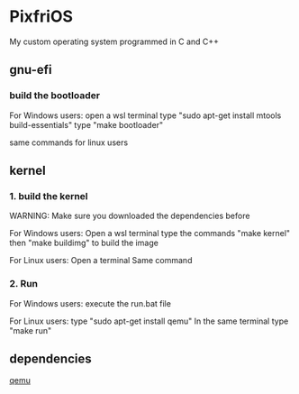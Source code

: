 # PixfriOS
My custom operating system programmed in C and C++

## gnu-efi

### build the bootloader

  For Windows users:
    open a wsl terminal
    type "sudo apt-get install mtools build-essentials"
    type "make bootloader"
    
  same commands for linux users
  
## kernel

### 1. build the kernel

  WARNING: Make sure you downloaded the dependencies before 
  
  For Windows users:
    Open a wsl terminal
      type the commands "make kernel" then "make buildimg" to build the image
  
  For Linux users:
    Open a terminal
    Same command
    
 ### 2. Run
  For Windows users:
    execute the run.bat file
    
  For Linux users:
    type "sudo apt-get install qemu"
    In the same terminal type "make run"
    
## dependencies
[qemu](https://qemu.weilnetz.de/w64/2022/qemu-w64-setup-20220419.exe)
